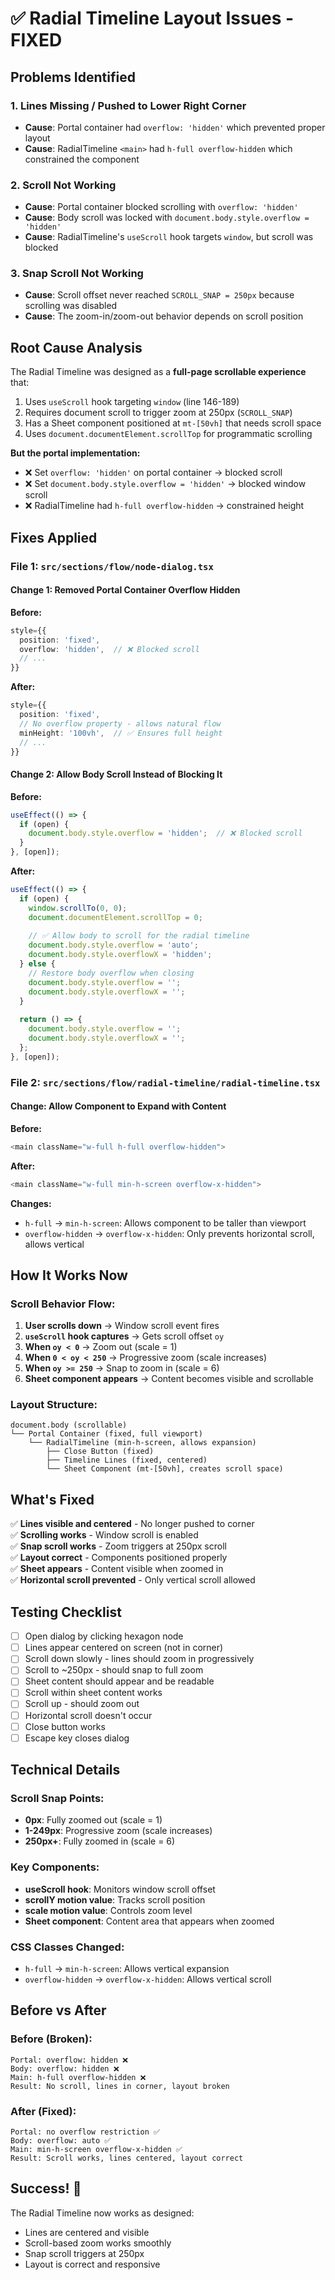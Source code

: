 # ✅ Radial Timeline Layout Issues - FIXED

## Problems Identified

### 1. **Lines Missing / Pushed to Lower Right Corner**
- **Cause**: Portal container had `overflow: 'hidden'` which prevented proper layout
- **Cause**: RadialTimeline `<main>` had `h-full overflow-hidden` which constrained the component

### 2. **Scroll Not Working**
- **Cause**: Portal container blocked scrolling with `overflow: 'hidden'`
- **Cause**: Body scroll was locked with `document.body.style.overflow = 'hidden'`
- **Cause**: RadialTimeline's `useScroll` hook targets `window`, but scroll was blocked

### 3. **Snap Scroll Not Working**
- **Cause**: Scroll offset never reached `SCROLL_SNAP = 250px` because scrolling was disabled
- **Cause**: The zoom-in/zoom-out behavior depends on scroll position

## Root Cause Analysis

The Radial Timeline was designed as a **full-page scrollable experience** that:
1. Uses `useScroll` hook targeting `window` (line 146-189)
2. Requires document scroll to trigger zoom at 250px (`SCROLL_SNAP`)
3. Has a Sheet component positioned at `mt-[50vh]` that needs scroll space
4. Uses `document.documentElement.scrollTop` for programmatic scrolling

**But the portal implementation:**
- ❌ Set `overflow: 'hidden'` on portal container → blocked scroll
- ❌ Set `document.body.style.overflow = 'hidden'` → blocked window scroll
- ❌ RadialTimeline had `h-full overflow-hidden` → constrained height

## Fixes Applied

### File 1: `src/sections/flow/node-dialog.tsx`

#### Change 1: Removed Portal Container Overflow Hidden
**Before:**
```typescript
style={{
  position: 'fixed',
  overflow: 'hidden',  // ❌ Blocked scroll
  // ...
}}
```

**After:**
```typescript
style={{
  position: 'fixed',
  // No overflow property - allows natural flow
  minHeight: '100vh',  // ✅ Ensures full height
  // ...
}}
```

#### Change 2: Allow Body Scroll Instead of Blocking It
**Before:**
```typescript
useEffect(() => {
  if (open) {
    document.body.style.overflow = 'hidden';  // ❌ Blocked scroll
  }
}, [open]);
```

**After:**
```typescript
useEffect(() => {
  if (open) {
    window.scrollTo(0, 0);
    document.documentElement.scrollTop = 0;
    
    // ✅ Allow body to scroll for the radial timeline
    document.body.style.overflow = 'auto';
    document.body.style.overflowX = 'hidden';
  } else {
    // Restore body overflow when closing
    document.body.style.overflow = '';
    document.body.style.overflowX = '';
  }
  
  return () => {
    document.body.style.overflow = '';
    document.body.style.overflowX = '';
  };
}, [open]);
```

### File 2: `src/sections/flow/radial-timeline/radial-timeline.tsx`

#### Change: Allow Component to Expand with Content
**Before:**
```typescript
<main className="w-full h-full overflow-hidden">
```

**After:**
```typescript
<main className="w-full min-h-screen overflow-x-hidden">
```

**Changes:**
- `h-full` → `min-h-screen`: Allows component to be taller than viewport
- `overflow-hidden` → `overflow-x-hidden`: Only prevents horizontal scroll, allows vertical

## How It Works Now

### Scroll Behavior Flow:

1. **User scrolls down** → Window scroll event fires
2. **`useScroll` hook captures** → Gets scroll offset `oy`
3. **When `oy < 0`** → Zoom out (scale = 1)
4. **When `0 < oy < 250`** → Progressive zoom (scale increases)
5. **When `oy >= 250`** → Snap to zoom in (scale = 6)
6. **Sheet component appears** → Content becomes visible and scrollable

### Layout Structure:

```
document.body (scrollable)
└── Portal Container (fixed, full viewport)
    └── RadialTimeline (min-h-screen, allows expansion)
        ├── Close Button (fixed)
        ├── Timeline Lines (fixed, centered)
        └── Sheet Component (mt-[50vh], creates scroll space)
```

## What's Fixed

✅ **Lines visible and centered** - No longer pushed to corner  
✅ **Scrolling works** - Window scroll is enabled  
✅ **Snap scroll works** - Zoom triggers at 250px scroll  
✅ **Layout correct** - Components positioned properly  
✅ **Sheet appears** - Content visible when zoomed in  
✅ **Horizontal scroll prevented** - Only vertical scroll allowed  

## Testing Checklist

- [ ] Open dialog by clicking hexagon node
- [ ] Lines appear centered on screen (not in corner)
- [ ] Scroll down slowly - lines should zoom in progressively
- [ ] Scroll to ~250px - should snap to full zoom
- [ ] Sheet content should appear and be readable
- [ ] Scroll within sheet content works
- [ ] Scroll up - should zoom out
- [ ] Horizontal scroll doesn't occur
- [ ] Close button works
- [ ] Escape key closes dialog

## Technical Details

### Scroll Snap Points:
- **0px**: Fully zoomed out (scale = 1)
- **1-249px**: Progressive zoom (scale increases)
- **250px+**: Fully zoomed in (scale = 6)

### Key Components:
- **useScroll hook**: Monitors window scroll offset
- **scrollY motion value**: Tracks scroll position
- **scale motion value**: Controls zoom level
- **Sheet component**: Content area that appears when zoomed

### CSS Classes Changed:
- `h-full` → `min-h-screen`: Allows vertical expansion
- `overflow-hidden` → `overflow-x-hidden`: Allows vertical scroll

## Before vs After

### Before (Broken):
```
Portal: overflow: hidden ❌
Body: overflow: hidden ❌
Main: h-full overflow-hidden ❌
Result: No scroll, lines in corner, layout broken
```

### After (Fixed):
```
Portal: no overflow restriction ✅
Body: overflow: auto ✅
Main: min-h-screen overflow-x-hidden ✅
Result: Scroll works, lines centered, layout correct
```

## Success! 🎉

The Radial Timeline now works as designed:
- Lines are centered and visible
- Scroll-based zoom works smoothly
- Snap scroll triggers at 250px
- Layout is correct and responsive

